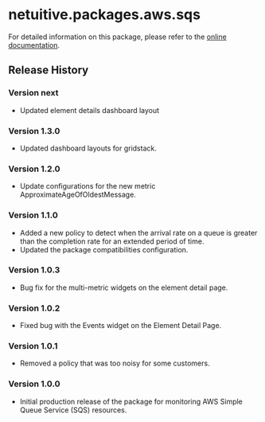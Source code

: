 # netuitive.packages.aws.sqs

For detailed information on this package, please refer to the [online documentation](https://help.netuitive.com/Content/Integrations/aws.htm).

## Release History

### Version next

* Updated element details dashboard layout

### Version 1.3.0

* Updated dashboard layouts for gridstack.

### Version 1.2.0

* Update configurations for the new metric ApproximateAgeOfOldestMessage.

### Version 1.1.0

* Added a new policy to detect when the arrival rate on a queue is greater than the completion rate for an extended period of time.
* Updated the package compatibilities configuration.

### Version 1.0.3

* Bug fix for the multi-metric widgets on the element detail page.

### Version 1.0.2

* Fixed bug with the Events widget on the Element Detail Page.

### Version 1.0.1

* Removed a policy that was too noisy for some customers.

### Version 1.0.0

* Initial production release of the package for monitoring AWS Simple Queue Service (SQS) resources.

